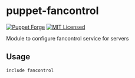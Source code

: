puppet-fancontrol
===========

[![Puppet Forge](https://img.shields.io/puppetforge/v/halyard/fancontrol.svg)](https://forge.puppetlabs.com/halyard/fancontrol)
[![MIT Licensed](http://img.shields.io/badge/license-MIT-green.svg?style=flat)](https://tldrlegal.com/license/mit-license)

Module to configure fancontrol service for servers

## Usage

```puppet
include fancontrol
```

